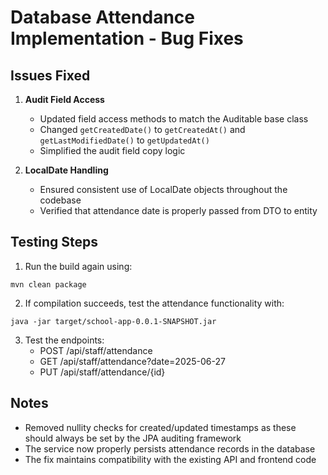 # Database Attendance Implementation - Bug Fixes

## Issues Fixed

1. **Audit Field Access**
   - Updated field access methods to match the Auditable base class
   - Changed `getCreatedDate()` to `getCreatedAt()` and `getLastModifiedDate()` to `getUpdatedAt()`
   - Simplified the audit field copy logic

2. **LocalDate Handling**
   - Ensured consistent use of LocalDate objects throughout the codebase
   - Verified that attendance date is properly passed from DTO to entity

## Testing Steps

1. Run the build again using:
```
mvn clean package
```

2. If compilation succeeds, test the attendance functionality with:
```
java -jar target/school-app-0.0.1-SNAPSHOT.jar
```

3. Test the endpoints:
   - POST /api/staff/attendance
   - GET /api/staff/attendance?date=2025-06-27
   - PUT /api/staff/attendance/{id}

## Notes

- Removed nullity checks for created/updated timestamps as these should always be set by the JPA auditing framework
- The service now properly persists attendance records in the database
- The fix maintains compatibility with the existing API and frontend code
